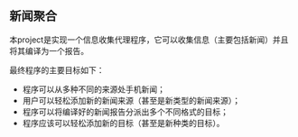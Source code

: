 ## 新闻聚合 ##

本project是实现一个信息收集代理程序，它可以收集信息（主要包括新闻）并且将其编译为一个报告。

最终程序的主要目标如下：

* 程序可以从多种不同的来源处手机新闻；
* 用户可以轻松添加新的新闻来源（甚至是新类型的新闻来源）；
* 程序可以将编译好的新闻报告分派出多个不同格式的目标；
* 程序应该可以轻松添加新的目标（甚至是新种类的目标）。